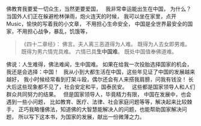 佛教育我要爱一切众生，当然更要爱国，
&nbsp;
我非常幸运能出生在中国，
为什么？
&nbsp;
当国外人们正在躲避枪林弹雨，炮火连天的时候，
我可以坐在家里，点开Music，愉快的写着我的小文章，
不用担心生命安全，
中国是全世界最安全的国家，不用担心战争，暴乱，饥饿等，

> 《四十二章经》：
> 佛言。夫人离三恶道得为人难。
> 既得为人去女即男难。
> 既得为男六情完具难。
> 六情已具**生中国难**。
> 既处中国值奉佛道难。

佛说：人生难得，佛法难闻，生中国难。
如果在给我一次投胎选择国家的机会，我还是会选择：中国！
&nbsp;
我从小到大都生活在中国，这些年见证了中国的发展越来越好，
我小时候经常看到打架斗殴，偶尔还会有人来搭我肩膀，问我有钱没！
长大后这些现象都不见了，社会安定和平，国泰民安。
&nbsp;
这些都是国家领导人和人们群众共同努力的结果。
&nbsp;
但是国家领导人，毕竟精力有限，
中国在发展中，也会遇到一些小问题，
比如教育、医疗、法律、社会家庭问题等等，解决起来比较棘手，
正巧我略懂佛法，知道佛的大智慧能解决人的问题，也能帮助国家解决问题，
所以写下这本书，为国家的发展，献出一份微薄之力。



